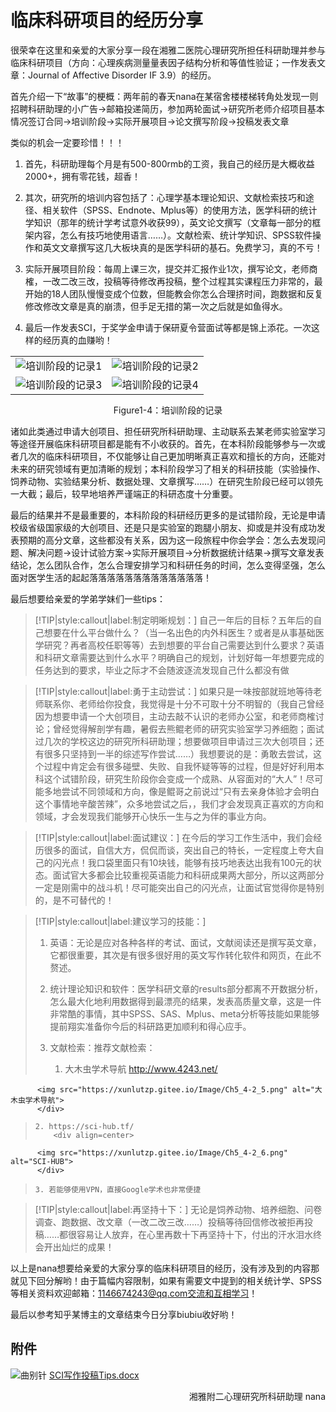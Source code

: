 # 临床科研项目的经历分享

很荣幸在这里和亲爱的大家分享一段在湘雅二医院心理研究所担任科研助理并参与临床科研项目（方向：心理疾病测量量表因子结构分析和等值性验证；一作发表文章：Journal of Affective Disorder IF 3.9）的经历。

首先介绍一下“故事”的梗概：两年前的春天nana在某宿舍楼楼梯转角处发现一则招聘科研助理的小广告→邮箱投递简历，参加两轮面试→研究所老师介绍项目基本情况签订合同→培训阶段→实际开展项目→论文撰写阶段→投稿发表文章

类似的机会一定要珍惜！！！

1. 首先，科研助理每个月是有500-800rmb的工资，我自己的经历是大概收益2000+，拥有零花钱，超香！

2. 其次，研究所的培训内容包括了：心理学基本理论知识、文献检索技巧和途径、相关软件（SPSS、Endnote、Mplus等）的使用方法，医学科研的统计学知识（那年的统计学考试意外收获99），英文论文撰写（文章每一部分的框架内容，怎么有技巧地使用语言……）。文献检索、统计学知识、SPSS软件操作和英文文章撰写这几大板块真的是医学科研的基石。免费学习，真的不亏！

3. 实际开展项目阶段：每周上课三次，提交并汇报作业1次，撰写论文，老师商榷，一改二改三改，投稿等待修改再投稿，整个过程其实课程压力非常的，最开始的18人团队慢慢变成个位数，但能教会你怎么合理挤时间，跑数据和反复修改修改文章是真的崩溃，但手足无措的第一次之后就是如鱼得水。

4. 最后一作发表SCI，于奖学金申请于保研夏令营面试等都是锦上添花。一次这样的经历真的血赚哟！

<table style="border-collapse:collapse;border:none;margin-bottom:0;">
    <tr style="border-collapse:collapse;border:none;">
        <td style="border-collapse:collapse;border:none;">
            <div align=center>
                <img src="https://xunlutzp.gitee.io/Image/Ch5_4-2_1.jpeg" alt="培训阶段的记录1">
            </div>
        </td>
        <td style="border-collapse:collapse;border:none;">
            <div align=center>
                <img src="https://xunlutzp.gitee.io/Image/Ch5_4-2_2.jpeg" alt="培训阶段的记录2">
            </div>
        </td>
    </tr>
    <tr style="border-collapse:collapse;border:none;">
        <td style="border-collapse:collapse;border:none;">
            <div align=center>
                <img src="https://xunlutzp.gitee.io/Image/Ch5_4-2_3.jpeg" alt="培训阶段的记录3">
            </div>
        </td>
        <td style="border-collapse:collapse;border:none;">
            <div align=center>
                <img src="https://xunlutzp.gitee.io/Image/Ch5_4-2_4.jpeg" alt="培训阶段的记录4">
            </div>
        </td>
    </tr>
</table>

<p align="center">Figure1-4：培训阶段的记录</p>

诸如此类通过申请大创项目、担任研究所科研助理、主动联系去某老师实验室学习等途径开展临床科研项目都是能有不小收获的。首先，在本科阶段能够参与一次或者几次的临床科研项目，不仅能够让自己更加明晰真正喜欢和擅长的方向，还能对未来的研究领域有更加清晰的规划；本科阶段学习了相关的科研技能（实验操作、饲养动物、实验结果分析、数据处理、文章撰写……）在研究生阶段已经可以领先一大截；最后，较早地培养严谨端正的科研态度十分重要。

最后的结果并不是最重要的，本科阶段的科研经历更多的是试错阶段，无论是申请校级省级国家级的大创项目、还是只是实验室的跑腿小朋友、抑或是并没有成功发表预期的高分文章，这些都没有关系，因为这一段旅程中你会学会：怎么去发现问题、解决问题→设计试验方案→实际开展项目→分析数据统计结果→撰写文章发表结论，怎么团队合作，怎么合理安排学习和科研任务的时间，怎么变得坚强，怎么面对医学生活的起起落落落落落落落落落落落落落！

最后想要给亲爱的学弟学妹们一些tips：

> [!TIP|style:callout|label:制定明晰规划：]
> 自己一年后的目标？五年后的自己想要在什么平台做什么？（当一名出色的内外科医生？或者是从事基础医学研究？再者高校任职等等）去到想要的平台自己需要达到什么要求？英语和科研文章需要达到什么水平？明确自己的规划，计划好每一年想要完成的任务达到的要求，毕业之际才不会随波逐流发现自己什么都没有做

<p></p>

> [!TIP|style:callout|label:勇于主动尝试：]
> 如果只是一味按部就班地等待老师联系你、老师给你投食，我觉得是十分不可取十分不明智的（我自己曾经因为想要申请一个大创项目，主动去敲不认识的老师办公室，和老师商榷讨论；曾经觉得解剖学有趣，暑假去熊鲲老师的研究实验室学习养细胞；面试过几次的学校这边的研究所科研助理；想要做项目申请过三次大创项目；还有很多只坚持到一半的综述写作尝试……）我想要说的是：勇敢去尝试，这个过程中肯定会有很多碰壁、失败、自我怀疑等等的过程，但是好好利用本科这个试错阶段，研究生阶段你会变成一个成熟、从容面对的“大人”！尽可能多地尝试不同领域和方向，像是鲲哥之前说过“只有去亲身体验才会明白这个事情地辛酸苦辣”，众多地尝试之后，，我们才会发现真正喜欢的方向和领域，才会发现我们能够开心快乐一生与之为伴的事业方向。

<p></p>

> [!TIP|style:callout|label:面试建议：]
> 在今后的学习工作生活中，我们会经历很多的面试，自信大方，侃侃而谈，突出自己的特长，一定程度上夸大自己的闪光点！我口袋里面只有10块钱，能够有技巧地表达出我有100元的状态。面试官大多都会比较重视英语能力和科研成果两大部分，所以这两部分一定是刚需中的战斗机！尽可能突出自己的闪光点，让面试官觉得你是特别的，是不可替代的！

<p></p>

> [!TIP|style:callout|label:建议学习的技能：]
> 1. 英语：无论是应对各种各样的考试、面试，文献阅读还是撰写英文章，它都很重要，其次是有很多很好用的英文写作转化软件和网页，在此不赘述。
>
> 2. 统计理论知识和软件：医学科研文章的results部分都离不开数据分析，怎么最大化地利用数据得到最漂亮的结果，发表高质量文章，这是一件非常酷的事情，其中SPSS、SAS、Mplus、meta分析等技能如果能够提前翔实准备你今后的科研路更加顺利和得心应手。
>
> 3. 文献检索：推荐文献检索：
>     1. 大木虫学术导航 http://www.4243.net/
>         <div align=center>
          <img src="https://xunlutzp.gitee.io/Image/Ch5_4-2_5.png" alt="大木虫学术导航">
          </div>
>
>     2. https://sci-hub.tf/
>         <div align=center>
          <img src="https://xunlutzp.gitee.io/Image/Ch5_4-2_6.png" alt="SCI-HUB">
          </div>
>
>     3. 若能够使用VPN，直接Google学术也非常便捷

<p></p>

> [!TIP|style:callout|label:再坚持十下：]
> 无论是饲养动物、培养细胞、问卷调查、跑数据、改文章（一改二改三改……）投稿等待回信修改被拒再投稿……都很容易让人放弃，在心里再数十下再坚持十下，付出的汗水泪水终会开出灿烂的成果！

以上是nana想要给亲爱的大家分享的临床科研项目的经历，没有涉及到的内容那就见下回分解哟！由于篇幅内容限制，如果有需要文中提到的相关统计学、SPSS等相关资料欢迎邮箱：1146674243@qq.com交流和互相学习！

最后以参考知乎某博主的文章结束今日分享biubiu收好哟！

## 附件

![曲别针](https://xunlutzp.gitee.io/Image/_1.svg)
[SCI写作投稿Tips.docx](https://xunlutzp.gitee.io/Attachment/Ch5_4-2_SCI%E5%86%99%E4%BD%9C%E6%8A%95%E7%A8%BFTips.docx)

<p align="right">湘雅附二心理研究所科研助理 nana</p>